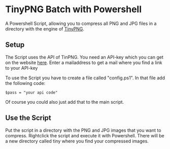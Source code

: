 # TinyPNG Batch with Powershell

A Powershell Script, allowing you to compress all PNG and JPG files in a directory with the engine of [TinyPNG](https://tinypng.com). 

## Setup
The Script uses the API of TinPNG. You need an API-key which you can get on the website [here](https://tinypng.com/developers). 
Enter a mailaddress to get a mail where you find a link to your API-key

To use the Script you have to create a file called "config.ps1". In that file add the following code:

```
$pass = "your api code"
```

Of course you could also just add that to the main script.

## Use the Script
Put the script in a directory with the PNG and JPG images that you want to compress. Rightclick the script and execute it with Powershell.
There will be a new directory called tiny where you find your compressed images.